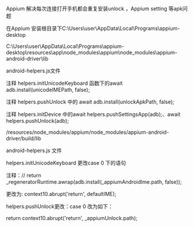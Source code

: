 Appium 解决每次连接打开手机都会重复安装unlock ，Appium setting 等apk问题

在Appium 安装根目录下C:\Users\user\AppData\Local\Programs\appium-desktop



C:\Users\user\AppData\Local\Programs\appium-desktop\resources\app\node_modules\appium\node_modules\appium-android-driver\lib

android-helpers.js文件

注释 helpers.initUnicodeKeyboard 函数下的await adb.install(unicodeIMEPath, false);

注释 helpers.pushUnlock 中的 await adb.install(unlockApkPath, false);

注释 helpers.initDevice 中的await helpers.pushSettingsApp(adb);、await helpers.pushUnlock(adb);



/resources/node_modules/appium/node_modules/appium-android-driver/build/lib

android-helpers.js 文件

helpers.initUnicodeKeyboard 更改case 0 下的语句

注释：// return _regeneratorRuntime.awrap(adb.install(_appiumAndroidIme.path, false));

更改为: context$1$0.abrupt('return', defaultIME);



helpers.pushUnlock更改：case 0 改为如下：

 return context$1$0.abrupt('return', _appiumUnlock.path);





